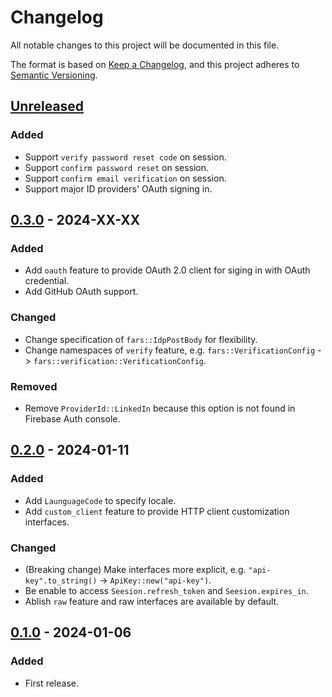 # Changelog

All notable changes to this project will be documented in this file.

The format is based on [Keep a Changelog](https://keepachangelog.com/en/1.0.0/),
and this project adheres to [Semantic Versioning](https://semver.org/spec/v2.0.0.html).

## [Unreleased]

### Added
- Support `verify password reset code` on session.
- Support `confirm password reset` on session.
- Support `confirm email verification` on session.
- Support major ID providers' OAuth signing in.

## [0.3.0] - 2024-XX-XX

### Added

- Add `oauth` feature to provide OAuth 2.0 client for siging in with OAuth credential.
- Add GitHub OAuth support.

### Changed

- Change specification of `fars::IdpPostBody` for flexibility.
- Change namespaces of `verify` feature, e.g. `fars::VerificationConfig` -> `fars::verification::VerificationConfig`.

### Removed

- Remove `ProviderId::LinkedIn` because this option is not found in Firebase Auth console.

## [0.2.0] - 2024-01-11

### Added

- Add `LaunguageCode` to specify locale.
- Add `custom_client` feature to provide HTTP client customization interfaces.

### Changed

- (Breaking change) Make interfaces more explicit, e.g. `"api-key".to_string()` -> `ApiKey::new("api-key")`.
- Be enable to access `Seesion.refresh_token` and `Seesion.expires_in`.
- Ablish `raw` feature and raw interfaces are available by default.

## [0.1.0] - 2024-01-06

### Added

- First release.

[unreleased]: https://github.com/mochi-neko/fars/compare/v0.1.0...HEAD
[0.3.0]: https://github.com/mochi-neko/fars//compare/v0.2.0...v0.3.0
[0.2.0]: https://github.com/mochi-neko/fars//compare/v0.1.0...v0.2.0
[0.1.0]: https://github.com/mochi-neko/fars/releases/tag/v0.1.0